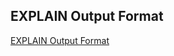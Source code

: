 ## EXPLAIN Output Format
[EXPLAIN Output Format](https://dev.mysql.com/doc/refman/5.6/en/explain-output.html)
